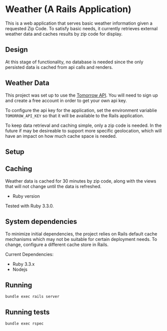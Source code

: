# Weather  (A Rails Application)

This is a web application that serves basic weather information given a requested Zip Code.  To satisfy basic needs, it currently retrieves external weather data and caches results by zip code for display.  

## Design

At this stage of functionality, no database is needed since the only persisted data is cached from api calls and renders.


## Weather Data

This project was set up to use the [Tomorrow API](https://www.tomorrow.io/api). You will need to sign up and create a free account in order to get your own api key.

To configure the api key for the application, set the environment variablie `TOMORROW_API_KEY` so that it will
be available to the Rails application.

To keep data retrieval and caching simple, only a zip code is needed. In the future if may be desireable to support more specific geolocation, which will have an impact on how much cache space is needed.

## Setup



## Caching

Weather data is cached for 30 minutes by zip code, along with the views that will not change until the data is refreshed.

* Ruby version

Tested with Ruby 3.3.0.

## System dependencies

To minimize initial dependencies, the project relies on Rails default cache mechanisms which may not be suitable for certain deployment needs.  To change, configure a different cache store in Rails.

Current Dependencies:

* Ruby 3.3.x
* Nodejs

## Running

`bundle exec rails server`

## Running tests

`bundle exec rspec`